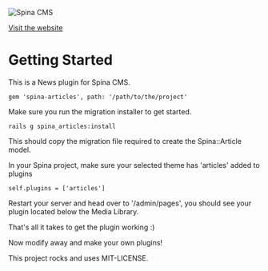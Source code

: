 ![Spina CMS](http://www.denkwebsite.nl/spinacms.png)

[Visit the website](http://www.spinacms.com)

# Getting Started

This is a News plugin for Spina CMS.

```
gem 'spina-articles', path: '/path/to/the/project'
```

Make sure you run the migration installer to get started.

```
rails g spina_articles:install
```

This should copy the migration file required to create the Spina::Article model.

In your Spina project, make sure your selected theme has 'articles' added to plugins

```
self.plugins = ['articles']
```

Restart your server and head over to '/admin/pages', you should see your plugin located below the Media Library.

That's all it takes to get the plugin working :)

Now modify away and make your own plugins!

This project rocks and uses MIT-LICENSE.
